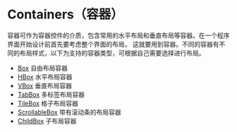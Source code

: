 ﻿# Containers（容器）

容器可作为容器控件的介质，包含常用的水平布局和垂直布局等容器。在一个程序界面开始设计前首先要考虑整个界面的布局，
这就要用到容器。不同的容器有不同的布局样式，以下为支持的容器类型，可根据自己需要选择进行布局。

 - [Box](Box.md) 自由布局容器
 - [HBox](HBox.md) 水平布局容器
 - [VBox](VBox.md) 垂直布局容器
 - [TabBox](TabBox.md) 多标签布局容器
 - [TileBox](TileBox.md) 格子布局容器
 - [ScrollableBox](ScrollableBox.md) 带有滚动条的布局容器
 - [ChildBox](ChildBox.md) 子布局容器
